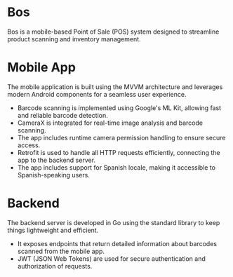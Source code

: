 # Bos
Bos is a mobile-based Point of Sale (POS) system designed to streamline product scanning and
inventory management.

# Mobile App
The mobile application is built using the MVVM architecture and leverages modern Android components
for a seamless user experience.

* Barcode scanning is implemented using Google's ML Kit, allowing fast and reliable barcode detection.
* CameraX is integrated for real-time image analysis and barcode scanning.
* The app includes runtime camera permission handling to ensure secure access.
* Retrofit is used to handle all HTTP requests efficiently, connecting the app to the backend server.
* The app includes support for Spanish locale, making it accessible to Spanish-speaking users.

# Backend
The backend server is developed in Go using the standard library to keep things lightweight and
efficient.

* It exposes endpoints that return detailed information about barcodes scanned from the mobile app.
* JWT (JSON Web Tokens) are used for secure authentication and authorization of requests.
